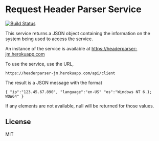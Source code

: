 # Request Header Parser Service

[![Build Status](https://travis-ci.org/fcc-joemcintyre/headerparser.svg?branch=master)](https://travis-ci.org/fcc-joemcintyre/headerparser)

This service returns a JSON object containing the information on the
system being used to access the service.

An instance of the service is available at https://headerparser-jm.herokuapp.com

To use the service, use the URL,

    https://headerparser-jm.herokuapp.com/api/client

The result is a JSON message with the format

    { "ip":"123.45.67.890", "language":"en-US" "os":"Windows NT 6.1; WOW64" }

If any elements are not available, null will be returned for those values.

## License
MIT
